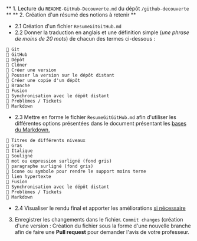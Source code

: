 ** 1. Lecture du `README-GitHub-Decouverte.md` du dépôt `/github-decouverte`  **
** 2. Création d'un résumé des notions à retenir **
  - 2.1 Création d'un fichier `ResumeGitGitHub.md`
  - 2.2 Donner la traduction en anglais et une définition simple (_une phrase de moins de 20 mots_) de chacun des termes ci-dessous :
```
🔶 Git
🔶 GitHub
🔶 Dépôt
🔶 Clôner 
🔶 Créer une version
🔶 Pousser la version sur le dépôt distant
🔶 Créer une copie d'un dépôt
🔶 Branche
🔶 Fusion
🔶 Synchronisation avec le dépôt distant
🔶 Problèmes / Tickets
🔶 Markdown
```
 - 2.3 Mettre en forme le fichier `ResumeGitGitHub.md` afin d'utiliser les différentes options présentées dans le document présentant les [bases du Markdown.](https://docs.github.com/en/get-started/writing-on-github/getting-started-with-writing-and-formatting-on-github/basic-writing-and-formatting-syntax)
```
🔶 Titres de différents niveaux
🔶 Gras
🔶 Italique
🔶 Souligné 
🔶 mot ou expression surligné (fond gris)
🔶 paragraphe surligné (fond gris)
🔶 îcone ou symbole pour rendre le support moins terne
🔶 lien hypertexte
🔶 Fusion
🔶 Synchronisation avec le dépôt distant
🔶 Problèmes / Tickets
🔶 Markdown
```
- 2.4 Visualiser le rendu final et apporter les améliorations <ins> si nécessaire </ins>  
3. Enregistrer les changements dans le fichier. `Commit changes` (création d'une version : Création du fichier sous la forme d'une nouvelle branche afin de faire une **Pull request** pour demander l'avis de votre professeur.

